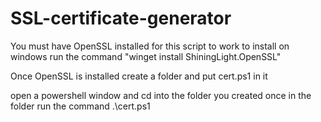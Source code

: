 # SSL-certificate-generator


You must have OpenSSL installed for this script to work to install on windows run the command "winget install ShiningLight.OpenSSL"

Once OpenSSL is installed create a folder and put cert.ps1 in it

open a powershell window and cd into the folder you created once in the folder run the command .\cert.ps1

